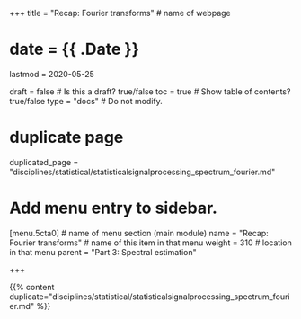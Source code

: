 +++
title = "Recap: Fourier transforms"         # name of webpage

# date = {{ .Date }}
lastmod = 2020-05-25

draft = false  # Is this a draft? true/false
toc = true  # Show table of contents? true/false
type = "docs"  # Do not modify.

# duplicate page

duplicated_page = "disciplines/statistical/statisticalsignalprocessing_spectrum_fourier.md"

# Add menu entry to sidebar.

[menu.5cta0]                       # name of menu section (main module)
name = "Recap: Fourier transforms"        # name of this item in that menu
weight = 310                           # location in that menu
parent = "Part 3: Spectral estimation"



+++

{{% content duplicate="disciplines/statistical/statisticalsignalprocessing_spectrum_fourier.md" %}}

